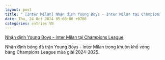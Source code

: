 ```yaml
---
layout: post
title: " [Inter Milan] Nhận định Young Boys - Inter Milan tại Champions League"
date: Thu, 24 Oct 2024 05:00:00 +0700
categories: entries VN
---
```

[Nhận định Young Boys - Inter Milan tại Champions League](https://laodong.vn/bong-da-quoc-te/nhan-dinh-young-boys-inter-milan-tai-champions-league-1411650.ldo)

Nhận định bóng đá trận Young Boys - Inter Milan trong khuôn khổ vòng bảng Champions League mùa giải 2024-2025.

